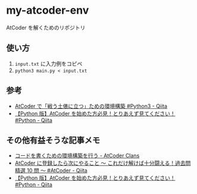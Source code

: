 # my-atcoder-env

AtCoder を解くためのリポジトリ

## 使い方

1. `input.txt` に入力例をコピペ
1. `python3 main.py < input.txt`

## 参考

- [AtCoder で「戦う土俵に立つ」ための環境構築 #Python3 - Qiita](https://qiita.com/marogoma/items/c39ee7638c2a3ae7552d)
- [【Python 版】AtCoder を始めた方必見！とりあえず見てください！ #Python - Qiita](https://qiita.com/ryusuke920/items/4a3bf6cd07d4df39c06e)

## その他有益そうな記事メモ

- [コードを書くための環境構築を行う - AtCoder Clans](https://kato-hiro.github.io/AtCoderClans/articles/development_env/)
- [AtCoder に登録したら次にやること ～ これだけ解けば十分闘える！過去問精選 10 問 ～ #AtCoder - Qiita](https://qiita.com/drken/items/fd4e5e3630d0f5859067)
- [【Python 版】AtCoder を始めた方必見！とりあえず見てください！ #Python - Qiita](https://qiita.com/ryusuke920/items/4a3bf6cd07d4df39c06e)
